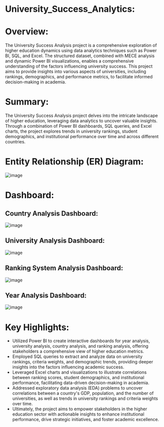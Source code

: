 # University_Success_Analytics:
# Overview:
The University Success Analysis project is a comprehensive exploration of higher education dynamics using data analytics techniques such as Power BI, SQL, and Excel. The structured dataset, combined with MECE analysis and dynamic Power BI visualizations, enables a comprehensive understanding of the factors influencing university success. This project aims to provide insights into various aspects of universities, including rankings, demographics, and performance metrics, to facilitate informed decision-making in academia.

# Summary:
The University Success Analysis project delves into the intricate landscape of higher education, leveraging data analytics to uncover valuable insights. Through a combination of Power BI dashboards, SQL queries, and Excel charts, the project explores trends in university rankings, student demographics, and institutional performance over time and across different countries.

# Entity Relationship (ER) Diagram:
![image](https://github.com/DA-Atharv/University_Success_Analysis/assets/159448408/58188e28-a79c-4019-81d7-8fc12d61cf1f)
# Dashboard:
## Country Analysis Dashboard:
![image](https://github.com/DA-Atharv/University_Success_Analysis/assets/159448408/8abd47a3-24d4-47cf-a7c3-66bf846c6718)

## University Analysis Dashboard:
![image](https://github.com/DA-Atharv/University_Success_Analysis/assets/159448408/4fdd0889-d1c7-4d2f-b6a8-14dcce5948b4)

## Ranking System Analysis Dashboard:
![image](https://github.com/DA-Atharv/University_Success_Analysis/assets/159448408/b058f3ce-3ef7-4ea2-ab25-9d1f3dddf79e)

## Year Analysis Dashboard:
![image](https://github.com/DA-Atharv/University_Success_Analysis/assets/159448408/40bc735b-566f-4d30-a631-7185339af1bf)

# Key Highlights:
+ Utilized Power BI to create interactive dashboards for year analysis, university analysis, country analysis, and ranking analysis, offering stakeholders a comprehensive view of higher education metrics.
+ Employed SQL queries to extract and analyze data on university rankings, criteria weights, and demographic trends, providing deeper insights into the factors influencing academic success.
+ Leveraged Excel charts and visualizations to illustrate correlations between ranking scores, student demographics, and institutional performance, facilitating data-driven decision-making in academia.
+ Addressed exploratory data analysis (EDA) problems to uncover correlations between a country's GDP, population, and the number of universities, as well as trends in university rankings and criteria weights over time.
+ Ultimately, the project aims to empower stakeholders in the higher education sector with actionable insights to enhance institutional performance, drive strategic initiatives, and foster academic excellence.
